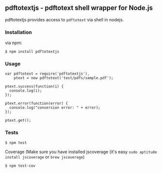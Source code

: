## pdftotextjs - pdftotext shell wrapper for Node.js

pdftotextjs provides access to `pdftotext` via shell in nodejs.

### Installation

via npm:

```
$ npm install pdftotextjs
```

### Usage
```
var pdftotext = require('pdftotextjs'),
    ptext = new pdftotext('test/pdfs/sample.pdf');

ptext.success(function(i) {
  console.log(i);
});

ptext.error(function(error) {
  console.log("conversion error: " + error);
});

ptext.get();
```

### Tests
```
$ npm test
```

Coverage (Make sure you have installed jscoverage (it's easy `sudo aptitude install jscoverage` or `brew jscoverage`)

```
$ npm test-cov
```

